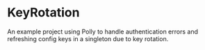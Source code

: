 # KeyRotation
 
 An example project using Polly to handle authentication errors and refreshing config keys in a singleton due to key rotation.
